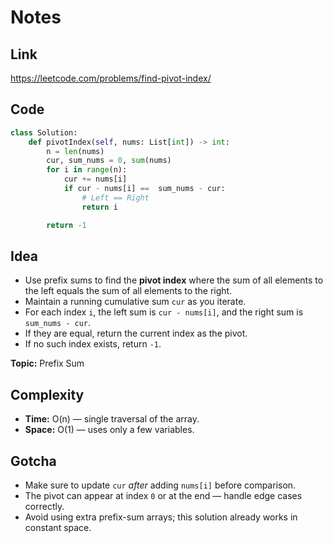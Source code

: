 # Notes

## Link
https://leetcode.com/problems/find-pivot-index/

## Code
``` python
class Solution:
    def pivotIndex(self, nums: List[int]) -> int:
        n = len(nums)
        cur, sum_nums = 0, sum(nums)
        for i in range(n):
            cur += nums[i]
            if cur - nums[i] ==  sum_nums - cur:
                # Left == Right
                return i

        return -1
```

## Idea
- Use prefix sums to find the **pivot index** where the sum of all elements to the left equals the sum of all elements to the right.  
- Maintain a running cumulative sum `cur` as you iterate.  
- For each index `i`, the left sum is `cur - nums[i]`, and the right sum is `sum_nums - cur`.  
- If they are equal, return the current index as the pivot.  
- If no such index exists, return `-1`.

**Topic:** Prefix Sum

## Complexity
- **Time:** O(n) — single traversal of the array.  
- **Space:** O(1) — uses only a few variables.

## Gotcha
- Make sure to update `cur` *after* adding `nums[i]` before comparison.  
- The pivot can appear at index `0` or at the end — handle edge cases correctly.  
- Avoid using extra prefix-sum arrays; this solution already works in constant space.

